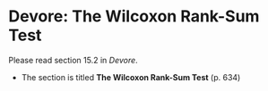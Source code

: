 # Devore: The Wilcoxon Rank-Sum Test

Please read section 15.2 in *Devore*.

- The section is titled **The Wilcoxon Rank-Sum Test** (p. 634)


